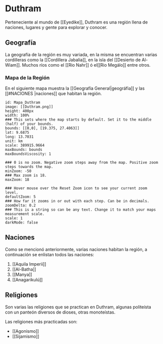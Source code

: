 # Duthram
Perteneciente al mundo de [[Eyedike]], Duthram es una región llena de naciones, lugares y gente para explorar y conocer.

## Geografía

La geografía de la región es muy variada, en la misma se encuentran varias cordilleras como la [[Cordillera Jabalia]], en la isla del [[Desierto de Al-Wiam]]. Muchos ríos como el [[Rio Nahr]] ó el[[Rio Megálo]] entre otros.

### Mapa de la Región

En el siguiente mapa muestra la [[Geografía General|geográfia]] y las [[#NACIONES |naciones]] que habitan la región.

```leaflet  
id: Mapa_Duthram  
image: [[Duthram.png]]
height: 400px  
width: 100%  
### This sets where the map starts by default. Set it to the middle (half) of your bounds.  
bounds: [[0,0], [19.375, 27.4063]]
lat: 9.6875
long: 13.7031
unit: km  
scale: 389915.9664
maxBounds: bounds
maxBoundsViscosity: 1

### 0 is no zoom. Negative zoom steps away from the map. Positive zoom steps towards the map.  
minZoom: -50  
### Max zoom is 18.  
maxZoom: 18

### Hover mouse over the Reset Zoom icon to see your current zoom level.  
defaultZoom: 5 
### How far it zooms in or out with each step. Can be in decimals.  
zoomDelta: 0.2 
### This is a string so can be any text. Change it to match your maps measurement scale.  
scale: 1  
darkMode: false  

```


## Naciones

Como se mencionó anteriormente, varias naciones habitan la región, a continuación se enlistan todos las naciones:

1. [[Aquila Imperii]]
2. [[Al-Batha]]
3. [[Manya]]
4. [[Anagarikulú]]

## Religiones

Son varias las religiones que se practican en Duthram, algunas politeísta con un panteón diversos de dioses, otras monoteístas.

Las religiones más practicadas son:
- [[Agonismo]]
- [[Sijamismo]]

